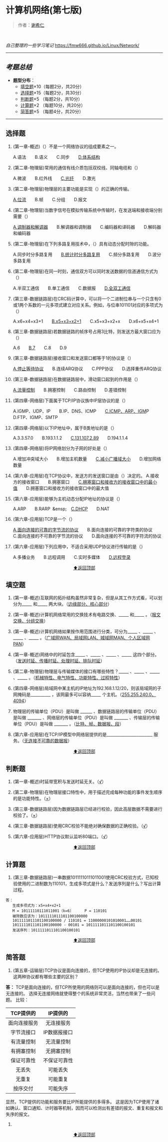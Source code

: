 # 计算机网络(第七版)
> 作者：[谢希仁](https://baike.baidu.com/item/%E8%B0%A2%E5%B8%8C%E4%BB%81/6146871?fr=aladdin)
<br>

*自己整理的一些学习笔记*
https://fmw666.github.io/Linux/Network/

---

## *考题总结*
- **题型分布**：
  - [填空题](#填空题)×10（每题2分，共20分）
  - [选择题](#选择题)×15（每题2分，共30分）
  - [判断题](#判断题)×5 （每题2分，共10分）
  - [计算题](#计算题)×2 （每题10分，共20分）
  - [简答题](#简答题)×5 （每题4分，共20分）
  
---

## 选择题
1. (第一章-概述)（）不是一个网络协议的组成要素之一。

   A.语法&ensp;&ensp;&ensp;&ensp;B.语义&ensp;&ensp;&ensp;&ensp;C.同步&ensp;&ensp;&ensp;&ensp;[D.体系结构]()

1. (第二章-物理层)常用的通信有线介质包括双绞线、同轴电缆和（）

   A.微波&ensp;&ensp;&ensp;&ensp;B.红外线&ensp;&ensp;&ensp;&ensp;[C.光纤]()&ensp;&ensp;&ensp;&ensp;D.激光
   
1. (第二章-物理层)物理层的主要功能是实现（）的正确的传输。

   [A.位流]()&ensp;&ensp;&ensp;&ensp;B.帧&ensp;&ensp;&ensp;&ensp;C.分组&ensp;&ensp;&ensp;&ensp;D.报文
   
1. (第二章-物理层)当数字信号在模拟传输系统中传输时，在发送端和接收端分别需要（）

   [A.调制器和解调器]()&ensp;&ensp;&ensp;&ensp;B.解调器和调制器&ensp;&ensp;&ensp;&ensp;C.编码器和译码器&ensp;&ensp;&ensp;&ensp;D.解码器和编码器   

1. (第二章-物理层)在下列多路复用技术中，（）具有动态分配时隙的功能。

   A.同步时分多路复用&ensp;&ensp;&ensp;&ensp;[B.统计时分多路复用]()&ensp;&ensp;&ensp;&ensp;C.频分多路复用&ensp;&ensp;&ensp;&ensp;D.波分多路复用

1. (第二章-物理层)在同一时刻，通信双方可以同时发送数据的信道通信方式为（）

   A.半双工通信&ensp;&ensp;&ensp;&ensp;B.单工通信&ensp;&ensp;&ensp;&ensp;C.数据报&ensp;&ensp;&ensp;&ensp;[D.全双工通信]()
   
1. (第三章-数据链路层)在CRC码计算中，可以将一个二进制位串与一个只含有0或1两个系数的一元多项式建立对应关系。例如，与位串101101对应的多项式为（）

   A.x6+x4+x3+1&ensp;&ensp;&ensp;&ensp;[B.x5+x3+x2+1]()&ensp;&ensp;&ensp;&ensp;C.x5+x3+x2+x&ensp;&ensp;&ensp;&ensp;D.x6+x5+x4+1
   
1. (第三章-数据链路层)若数据链路的帧序号占用3比特，则发送方最大窗口应为（）

   A.6&ensp;&ensp;&ensp;&ensp;[B.7]()&ensp;&ensp;&ensp;&ensp;C.8&ensp;&ensp;&ensp;&ensp;D.9

1. (第三章-数据链路层)接收窗口和发送窗口都等于1的协议是（）

   [A.停止等待协议]()&ensp;&ensp;&ensp;&ensp;B.连续ARQ协议&ensp;&ensp;&ensp;&ensp;C.PPP协议&ensp;&ensp;&ensp;&ensp;D.选择重传ARQ协议

1. (第三章-数据链路层)在数据链路层中，滑动窗口起到的作用是（）

   [A.流量控制]()&ensp;&ensp;&ensp;&ensp;B.拥塞控制&ensp;&ensp;&ensp;&ensp;C.路由控制&ensp;&ensp;&ensp;&ensp;D.差错控制
   
1. (第四章-网络层)下面属于TCP/IP协议族中IP层协议的是（）

   A.IGMP、UDP、IP&ensp;&ensp;&ensp;&ensp;B.IP、DNS、ICMP&ensp;&ensp;&ensp;&ensp;[C.ICMP、ARP、IGM]()P&ensp;&ensp;&ensp;&ensp;D.FTP、IGMP、SMTP

1. (第四章-网络层)以下IP地址中，属于B类地址的是（）

   A.3.3.57.0&ensp;&ensp;&ensp;&ensp;B.193.1.1.2&ensp;&ensp;&ensp;&ensp;[C.131.107.2.89]()&ensp;&ensp;&ensp;&ensp;D.194.1.1.4
 
1. (第四章-网络层)将IP网络划分为子网的好处是（）

   A.增加冲突域大小&ensp;&ensp;&ensp;&ensp;B.增加主机数量&ensp;&ensp;&ensp;&ensp;[C.减小广播域大小]()&ensp;&ensp;&ensp;&ensp;D.增加网络数量
   
1. (第六章-应用层)在TCP协议中，发送方的发送窗口是由（）决定的。
   A.接收方的接收窗口&ensp;&ensp;&ensp;&ensp;B.拥塞窗口&ensp;&ensp;&ensp;&ensp;[C.拥塞窗口和接收方的接收窗口中的最小值]()&ensp;&ensp;&ensp;&ensp;D.拥塞窗口和接收方的接收窗口中的最大值
   
1. (第六章-应用层)能够为主机动态分配IP地址的协议是（）

   A.ARP&ensp;&ensp;&ensp;&ensp;B.RARP&ensp;&[]()ensp;&ensp;&ensp;[C.DHCP]()&ensp;&ensp;&ensp;&ensp;D.NAT
   
1. (第六章-应用层)TCP是一个（）

   [A.面向连接的可靠的字节流的协议]()&ensp;&ensp;&ensp;&ensp;B.面向连接的可靠的字符类的协议&ensp;&ensp;&ensp;&ensp;C.面向连接的不可靠的字节流的协议&ensp;&ensp;&ensp;&ensp;D.面向连接的不可靠的字符流的协议
   
1. (第六章-应用层)下列应用中，不适合采用UDP协议进行传输的是（）

   A.多播业务&ensp;&ensp;&ensp;&ensp;B.远程调用&ensp;&ensp;&ensp;&ensp;C.实时多媒体&ensp;&ensp;&ensp;&ensp;[D.远程登录]()

<div align="center">
    <a href="#计算机网络第七版">⬆返回顶部</a>
</div>

## 填空题
1. (第一章-概述)互联网的拓扑结构虽然非常复杂，但是从其工作方式看，可以划分为_____ 和_____ 两大块。（[边缘部分、核心部分]()）

1. (第一章-概述)计算机网络常用的交换技术有电路交换、_____ 和_____ 。（[报文交换、分组交换]()）

1. (第一章-概述)计算机网络如果按作用范围进行分类，可分为_____ 、_____ 、_____ 、_____ 。（[广域网WAN、局域网LAN、城域网MAN、个人区域网PAN]()）

1. (第一章-概述)网络中的时延包含_____ 、_____ 、_____ 、_____ 这四个部分。（[发送时延、传播时延、处理时延、排队时延]()）

1. (第二章-物理层)物理层与传输媒体的接口有哪些特性？_____ 、_____ 、_____ 、_____ 。（[机械特性、电气特性、功能特性、过程特性]()）

1. (第四章-网络层)局域网中某主机的IP地址为192.168.1.12/20，则该局域网的子网掩码是__________ ，该网最多可以容纳_____ 个主机。（[255.255.240.0、4094]()）

1. 物理层的传输单位（PDU）是叫做 ______ 、数据链路层的传输单位（PDU）是叫做 _______ 、网络层的传输单位（PDU）是叫做 _______ 、传输层的传输单位（PDU）是叫做 _______ 。（[比特、帧、数据报、段]()）

1. (第六章-应用层)在TCP/IP模型中网络层提供的是_______________________ 服务。（[无连接不可靠的数据报]()）



<div align="center">
    <a href="#计算机网络第七版">⬆返回顶部</a>
</div>

## 判断题
1. (第一章-概述)时延带宽积与发送时延无关。（[√]()）

1. (第二章-物理层)在物理层接口特性中，用于描述完成每种功能的事件发生顺序的是功能特性。（[×]()）

1. (第三章-数据链路层)因为数据链路层已经进行校验，因此高层数据不需要进行校验了。（[×]()）

1. (第三章-数据链路层)使用CRC校验不能绝对确保数据的正确校验。（[√]()）

1. (第六章-应用层)HTTP协议默认监听80端口。（[√]()）
<div align="center">
    <a href="#计算机网络第七版">⬆返回顶部</a>
</div>

## 计算题
1. (第三章-数据链路层)一串数据10111110111011001使用CRC校验方式，已知校验使用的二进制数为110101，生成多项式是什么？发送序列是什么？写出计算过程。
```
答：
   生成多项式为：x5+x4+x2+1
   M = 10111110111011001（k=6）     P = 110101
   被除数应该为：1011111011101100100000
   1011111011101100100000 / 110101 = 11000000101010001……00101
   1011111011101100100000 - 00101 = 1011111011101100100101
   发送序列：1011111011101100100101
```



<div align="center">
    <a href="#计算机网络第七版">⬆返回顶部</a>
</div>


## 简答题
1. (第五章-运输层)TCP协议是面向连接的，但TCP使用的IP协议却是无连接的。这两种协议都有哪些主要的区别？

**答：**
   TCP是面向连接的，但TCP所使用的网络则可以是面向连接的，但也可以是无连接的。
   选择无连接网络就使得整个的系统非常灵活，当然也带来了一些问题。
   比较：
   
   |TCP提供的|IP提供的|
   |:--:|:--:|
   |面向连接服务|无连接服务|
   |字节流接口|IP数据报接口|
   |有流量控制|无流量控制|
   |有拥塞控制|无拥塞控制|
   |保证可靠性|不保证可靠性|
   |无丢失|可能丢失|
   |无重复|可能重复|
   |按序交付|可能失序|
   
   显然，TCP提供的功能和服务要比IP所能提供的多得多。
   这是因为TCP使用了诸如确认、窗口通知、计时器等机制，因而可以检测出有差错的报文、重复和报文和失序的报文。  
   
 1. 



<div align="center">
    <a href="#计算机网络第七版">⬆返回顶部</a>
</div>
